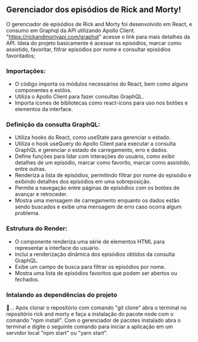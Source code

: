 <h2>Gerenciador dos episódios de Rick and Morty! </h2>
 
O gerenciador de episódios de Rick and Morty foi desenvolvido em React, e consumo em Graphql da API utilizando Apollo Client. "https://rickandmortyapi.com/graphql" acesse o link para mais detalhes da API. Ideia do projeto basicamente é acessar os episódios, marcar como assistido, favoritar, fitlrar episódios por nome e consultar episódios favoritados;

<h3> Importações:</h3>

- O código importa os módulos necessários do React, bem como alguns componentes e estilos.
- Utiliza o Apollo Client para fazer consultas GraphQL.
- Importa ícones de bibliotecas como react-icons para uso nos botões e elementos da interface.

<h3> Definição da consulta GraphQL:</h3>

- Utiliza hooks do React, como useState para gerenciar o estado.
- Utiliza o hook useQuery do Apollo Client para executar a consulta GraphQL e gerenciar o estado de carregamento, erro e dados.
- Define funções para lidar com interações do usuário, como exibir detalhes de um episódio, marcar como favorito, marcar como assistido, entre outras.
- Renderiza a lista de episódios, permitindo filtrar por nome do episódio e exibindo detalhes dos episódios em uma sobreposição.
- Permite a navegação entre páginas de episódios com os botões de avançar e retroceder.
- Mostra uma mensagem de carregamento enquanto os dados estão sendo buscados e exibe uma mensagem de erro caso ocorra algum problema.

<h3> Estrutura do Render:</h3>

- O componente renderiza uma série de elementos HTML para representar a interface do usuário.
- Inclui a renderização dinâmica dos episódios obtidos da consulta GraphQL.
- Exibe um campo de busca para filtrar os episódios por nome.
- Mostra uma lista de episódios favoritos que podem ser abertos ou fechados.

<h3>Intalando as dependências do projeto</h3>

🚀... Após clonar o repositório com comando "git clone" abra o terminal no repositório rick and morty e faça a instalação do pacote node
com o comando "npm install". Com o gerenciador de pacotes instalado abra o terminal e digite o seguinte comando para iniciar a aplicação em um servidor local "npm start" ou "yarn start".

